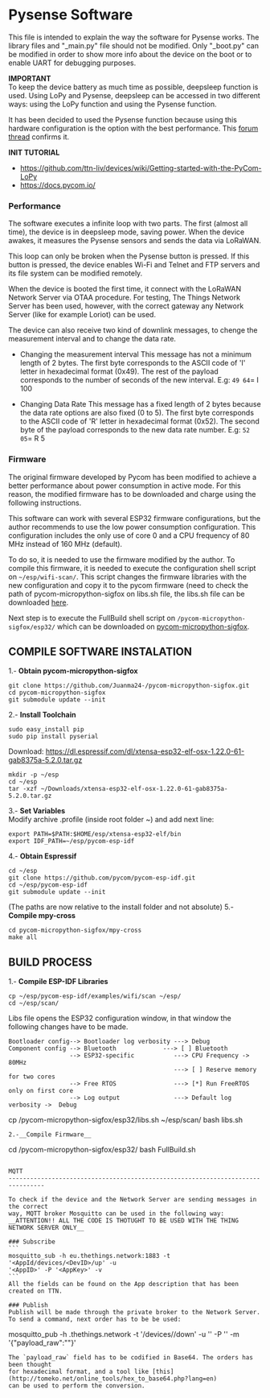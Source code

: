 Pysense Software
================================================================================
This file is intended to explain the way the software for Pysense works.
The library files and "_main.py" file should not be modified. Only "_boot.py"
can be modified in order to show more info about the device on the boot or to
enable UART for debugging purposes.

__IMPORTANT__  
To keep the device battery as much time as possible, deepsleep function is used.
Using LoPy and Pysense, deepsleep can be accessed in two different ways: using
the LoPy function and using the Pysense function.  

It has been decided to used the Pysense function because using this hardware
configuration is the option with the best performance. This [forum thread](https://forum.pycom.io/topic/1589/deep-sleep-summary/2)
confirms it.

__INIT TUTORIAL__
* https://github.com/ttn-liv/devices/wiki/Getting-started-with-the-PyCom-LoPy  
* https://docs.pycom.io/
### Performance  

The software executes a infinite loop with two parts. The first (almost all time),
the device is in deepsleep mode, saving power. When the device awakes, it
measures the Pysense sensors and sends the data via LoRaWAN.

This loop can only be broken when the Pysense button is pressed. If this button
is pressed, the device enables Wi-Fi and Telnet and FTP servers and its file
system can be modified remotely.

When the device is booted the first time, it connect with the LoRaWAN Network
Server via OTAA procedure. For testing, The Things Network Server has been used,
however, with the correct gateway any Network Server (like for example Loriot)
can be used.

The device can also receive two kind of downlink messages, to chenge the
measurement interval and to change the data rate.
* Changing the measurement interval
	This message has not a minimum length of 2 bytes. The first byte corresponds to
	the ASCII code of 'I' letter in hexadecimal format (0x49). The rest of the
	payload corresponds to the number of seconds of the new interval.
	E.g: `49 64`= I 100

* Changing Data Rate
	This message has a fixed length of 2 bytes because the data rate options are
	also fixed (0 to 5). The first byte corresponds to the ASCII code of 'R'
	letter in hexadecimal format (0x52). The second byte of the payload corresponds to
	the new data rate number.
	E.g: `52 05`= R 5

### Firmware

The original firmware developed by Pycom has been modified to achieve a better
performance about power consumption in active mode. For this reason, the modified
firmware has to be downloaded and charge using the following instructions.

This software can work with several ESP32 firmware configurations, but the
author recommends to use the low power consumption configuration. This
configuration includes the only use of core 0 and a CPU frequency of 80 MHz
instead of 160 MHz (default).  

To do so, it is needed to use the firmware modified by the author.
To compile this firmware, it is needed to execute the configuration shell script
on `~/esp/wifi-scan/`. This script changes the firmware libraries with the new
configuration and copy it to the pycom firmware (need to check the path of
pycom-micropython-sigfox on libs.sh file, the libs.sh file can be downloaded [here](https://github.com/Juanma24-/pycom-micropython-sigfox/tree/master/esp32).

Next step is to execute the FullBuild shell script on
`/pycom-micropython-sigfox/esp32/` which can be downloaded on
[pycom-micropython-sigfox](https://github.com/Juanma24-/pycom-micropython-sigfox).


COMPILE SOFTWARE INSTALATION
--------------------------------------------------------------------------------
1.-  __Obtain pycom-micropython-sigfox__
~~~
git clone https://github.com/Juanma24-/pycom-micropython-sigfox.git
cd pycom-micropython-sigfox
git submodule update --init
~~~
2.- __Install Toolchain__
~~~
sudo easy_install pip
sudo pip install pyserial
~~~
Download:
https://dl.espressif.com/dl/xtensa-esp32-elf-osx-1.22.0-61-gab8375a-5.2.0.tar.gz
~~~
mkdir -p ~/esp
cd ~/esp
tar -xzf ~/Downloads/xtensa-esp32-elf-osx-1.22.0-61-gab8375a-5.2.0.tar.gz
~~~
3.- __Set Variables__  
Modify archive .profile (inside root folder ~) and add next line:
~~~
export PATH=$PATH:$HOME/esp/xtensa-esp32-elf/bin
export IDF_PATH=~/esp/pycom-esp-idf
~~~
4.- __Obtain Espressif__
~~~
cd ~/esp
git clone https://github.com/pycom/pycom-esp-idf.git
cd ~/esp/pycom-esp-idf
git submodule update --init
~~~
(The paths are now relative to the install folder and not absolute)
5.- __Compile mpy-cross__  
~~~
cd pycom-micropython-sigfox/mpy-cross
make all
~~~

BUILD PROCESS
--------------------------------------------------------------------------------
1.- __Compile ESP-IDF Libraries__
~~~
cp ~/esp/pycom-esp-idf/examples/wifi/scan ~/esp/
cd ~/esp/scan/
~~~
Libs file opens the ESP32 configuration window, in that window the following changes have to be made.
~~~   
Bootloader config--> Bootloader log verbosity ---> Debug
Component config --> Bluetooth 			   ---> [ ] Bluetooth
				 --> ESP32-specific 	      ---> CPU Frequency -> 80MHz
								              ---> [ ] Reserve memory for two cores
				 --> Free RTOS                ---> [*] Run FreeRTOS only on first core
				 --> Log output               ---> Default log verbosity ->  Debug
~~~
cp /pycom-micropython-sigfox/esp32/libs.sh ~/esp/scan/
bash libs.sh
~~~
2.-__Compile Firmware__
~~~
cd /pycom-micropython-sigfox/esp32/
bash FullBuild.sh
~~~

MQTT
--------------------------------------------------------------------------------

To check if the device and the Network Server are sending messages in the correct
way, MQTT broker Mosquitto can be used in the following way:
__ATTENTION!! ALL THE CODE IS THOTUGHT TO BE USED WITH THE THING NETWORK SERVER ONLY__  

### Subscribe
```
mosquitto_sub -h eu.thethings.network:1883 -t '<AppId/devices/<DevID>/up' -u
'<AppID>' -P '<AppKey>' -v
```
All the fields can be found on the App description that has been created on TTN.

### Publish
Publish will be made through the private broker to the Network Server.
To send a command, next order has to be be used:
~~~
mosquitto_pub -h <Region>.thethings.network -t '<AppID>/devices/<DevID>/down' -u
 '<AppID>' -P '<AppKey>' -m '{"payload_raw":""}'
~~~
The `payload_raw` field has to be codified in Base64. The orders has been thought
for hexadecimal format, and a tool like [this](http://tomeko.net/online_tools/hex_to_base64.php?lang=en)
can be used to perform the conversion.
